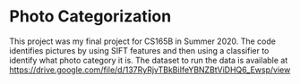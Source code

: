 # Photo Categorization

This project was my final project for CS165B in Summer 2020. 
The code identifies pictures by using SIFT features and then using a classifier to identify what photo category it is.
The dataset to run the data is available at https://drive.google.com/file/d/137RyRjvTBkBiIfeYBNZBtViDHQ6_Ewsp/view
